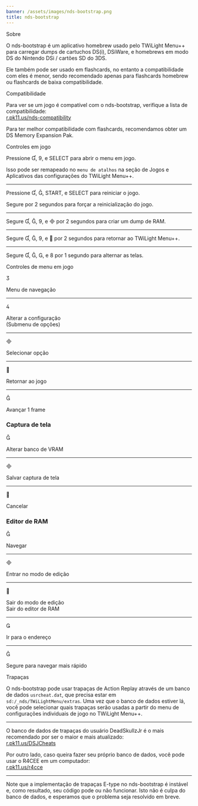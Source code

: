 ```yaml
---
banner: /assets/images/nds-bootstrap.png
title: nds-bootstrap
---
```


<div id="about" class="section-title">Sobre</div>
<div class="section-body">
    <p>
        O nds-bootstrap é um aplicativo homebrew usado pelo TWiLight Menu++ para carregar dumps de cartuchos DS(i), DSiWare, e homebrews em modo DS do Nintendo DSi / cartões SD do 3DS.
    </p>
    <p>
        Ele também pode ser usado em flashcards, no entanto a compatibilidade com eles é menor, sendo recomendado apenas para flashcards homebrew ou flashcards de baixa compatibilidade.
    </p>
</div>

<div id="compatibility" class="section-title">Compatibilidade</div>
<div class="section-body">
    <p>
        Para ver se um jogo é compatível com o nds-bootstrap, verifique a lista de compatibilidade:<br><a href="https://r.pk11.us/nds-compatibility">r.pk11.us/nds-compatibility</a>
    </p>
    <p>
        Para ter melhor compatibilidade com flashcards, recomendamos obter um DS Memory Expansion Pak.
    </p>
</div>

<div id="controls" class="section-title">Controles em jogo</div>
<div class="section-body">
    <p>
        Pressione &#xE004;, &#xE07A;, e SELECT para abrir o menu em jogo.
    </p>
    <p>
        Isso pode ser remapeado no <code>menu de atalhos</code> na seção de Jogos e Aplicativos das configurações do TWiLight Menu++.
    </p>
    <hr>
    <p>
        Pressione &#xE004;, &#xE005;, START, e SELECT para reiniciar o jogo.
    </p>
    <p>
        Segure por 2 segundos para forçar a reinicialização do jogo.
    </p>
    <hr>
    <p>
        Segure &#xE004;, &#xE005;, &#xE07A;, e &#xE000; por 2 segundos para criar um dump de RAM.
    </p>
    <hr>
    <p>
        Segure &#xE004;, &#xE005;, &#xE07A;, e &#xE001; por 2 segundos para retornar ao TWiLight Menu++.
    </p>
    <hr>
    <p>
        Segure &#xE004;, &#xE005;, &#xE002;, e &#xE079; por 1 segundo para alternar as telas.
    </p>
</div>

<div id="menu-controls" class="section-title">Controles de menu em jogo</div>
<div class="section-body">
    <div class="button-action-group">
        <p class="button-action button">&#xE07D;</p>
        <p class="button-action-text">Menu de navegação</p>
    </div>
    <hr>
    <div class="button-action-group">
        <p class="button-action button">&#xE07E;</p>
        <p class="button-action-text">Alterar a configuração<br>(Submenu de opções)</p>
    </div>
    <hr>
    <div class="button-action-group">
        <p class="button-action button">&#xE000;</p>
        <p class="button-action-text">Selecionar opção</p>
    </div>
    <hr>
    <div class="button-action-group">
        <p class="button-action button">&#xE001;</p>
        <p class="button-action-text">Retornar ao jogo</p>
    </div>
    <hr>
    <div class="button-action-group">
        <p class="button-action button">&#xE005;</p>
        <p class="button-action-text">Avançar 1 frame</p>
    </div>
    <h3>Captura de tela</h3>
    <div class="button-action-group">
        <p class="button-action button">&#xE006;</p>
        <p class="button-action-text">Alterar banco de VRAM</p>
    </div>
    <hr>
    <div class="button-action-group">
        <p class="button-action button">&#xE000;</p>
        <p class="button-action-text">Salvar captura de tela</p>
    </div>
    <hr>
    <div class="button-action-group">
        <p class="button-action button">&#xE001;</p>
        <p class="button-action-text">Cancelar</p>
    </div>
    <h3>Editor de RAM</h3>
    <div class="button-action-group">
        <p class="button-action button">&#xE006;</p>
        <p class="button-action-text">Navegar</p>
    </div>
    <hr>
    <div class="button-action-group">
        <p class="button-action button">&#xE000;</p>
        <p class="button-action-text">Entrar no modo de edição</p>
    </div>
    <hr>
    <div class="button-action-group">
        <p class="button-action button">&#xE001;</p>
        <p class="button-action-text">Sair do modo de edição<br>Sair do editor de RAM</p>
    </div>
    <hr>
    <div class="button-action-group">
        <p class="button-action button">&#xE003;</p>
        <p class="button-action-text">Ir para o endereço</p>
    </div>
    <hr>
    <div class="button-action-group">
        <p class="button-action button">&#xE005;</p>
        <p class="button-action-text">Segure para navegar mais rápido</p>
    </div>
</div>

<div id="cheats" class="section-title">Trapaças</div>
<div class="section-body">
    <p>
        O nds-bootstrap pode usar trapaças de Action Replay através de um banco de dados <code>usrcheat.dat</code>, que precisa estar em <code>sd:/_nds/TWiLightMenu/extras</code>. Uma vez que o banco de dados estiver lá, você pode selecionar quais trapaças serão usadas a partir do menu de configurações individuais de jogo no TWiLight Menu++.
    </p>
    <hr>
    <p>
        O banco de dados de trapaças do usuário DeadSkullzJr é o mais recomendado por ser o maior e mais atualizado:<br><a href="https://r.pk11.us/DSJCheats">r.pk11.us/DSJCheats</a>
    </p>
    <p>
        Por outro lado, caso queira fazer seu próprio banco de dados, você pode usar o R4CEE em um computador:<br><a href="https://r.pk11.us/r4cce">r.pk11.us/r4cce</a>
    </p>
    <hr>
    <p>
        Note que a implementação de trapaças E-type no nds-bootstrap é instável e, como resultado, seu código pode ou não funcionar. Isto não é culpa do banco de dados, e esperamos que o problema seja resolvido em breve.
    </p>
</div>
